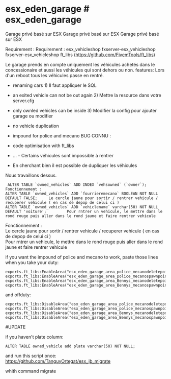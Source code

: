# esx_eden_garage	# esx_eden_garage
 Garage privé basé sur ESX	 Garage privé basé sur ESX	Garage privé basé sur ESX



 Requirement : 	Requirement : 
 esx_vehicleshop	 fxserver-esx_vehicleshop	fxserver-esx_vehicleshop
 ft_libs (https://github.com/FivemTools/ft_libs)		

 Le garage prends en compte uniquement les véhicules achetés dans le concessionaire et aussi les véhicules qui sont dehors ou non.
  features:		Lors d'un reboot tous les véhicules passe en rentré.


  - renaming cars	1) Il faut appliquer le SQL
 - an exited vehicle can not be out again		2) Mettre la resource dans votre server.cfg
 - only ownled vehicles can be inside		3) Modifier la config pour ajouter garage ou modifier
 - no vehicle duplication		
  - impound for police and mecano		BUG CONNU :
 - code optimisation with ft_libs	
  - ...		- Certains véhicules sont impossible à rentrer

 - En cherchant bien il est possible de dupliquer les véhicules



 Nous travaillons dessus. 
 ```	
  ALTER TABLE `owned_vehicles` ADD INDEX `vehsowned` (`owner`);		Fonctionnement :
 ALTER TABLE `owned_vehicles` ADD `fourrieremecano` BOOLEAN NOT NULL DEFAULT FALSE;		Le cercle jaune pour sortir / rentrer vehicule / recuperer vehicule ( en cas de depop de celui ci )
 ALTER TABLE `owned_vehicles` ADD `vehiclename` varchar(50) NOT NULL DEFAULT 'voiture';	      	Pour rntrer un vehicule, le mettre dans le rond rouge puis aller dans le rond jaune et faire rentrer vehicule
 ```		


  Fonctionnement :	
 Le cercle jaune pour sortir / rentrer vehicule / recuperer vehicule ( en cas de depop de celui ci )	
 Pour rntrer un vehicule, le mettre dans le rond rouge puis aller dans le rond jaune et faire rentrer vehicule	

 if you want the impound of police and mecano to work, paste those lines when you take your duty:		

 ```	  		
exports.ft_libs:EnableArea("esx_eden_garage_area_police_mecanodeletepoint")		
exports.ft_libs:EnableArea("esx_eden_garage_area_police_mecanospawnpoint")	  		
exports.ft_libs:EnableArea("esx_eden_garage_area_Bennys_mecanodeletepoint")		
exports.ft_libs:EnableArea("esx_eden_garage_area_Bennys_mecanospawnpoint")		
```		

 and offduty:		
```		
exports.ft_libs:DisableArea("esx_eden_garage_area_police_mecanodeletepoint")		
exports.ft_libs:DisableArea("esx_eden_garage_area_police_mecanospawnpoint")	  		
exports.ft_libs:DisableArea("esx_eden_garage_area_Bennys_mecanodeletepoint")		
exports.ft_libs:DisableArea("esx_eden_garage_area_Bennys_mecanospawnpoint")		
```	

 #UPDATE	

 if you haven't plate column:	
```	
ALTER TABLE owned_vehicle add plate varchar(50) NOT NULL;	
```	
and run this script once:	
https://github.com/TanguyOrtegat/esx_jb_migrate	

 whith command migrate
